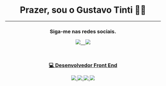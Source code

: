 <h1 align='center'>
  Prazer, sou o Gustavo Tinti 👨‍💻
</h1>

---

<h3 align='center'>
  Siga-me nas redes sociais.
</h3>

<p align='center'>
  <a href="https://www.linkedin.com/in/luiz-gustavo-tinti-668894205/">
  <img src="https://img.shields.io/badge/LinkedIn-0077B5?style=for-the-badge&logo=linkedin&logoColor=white">
  &nbsp;&nbsp;
   <a href="https://instagram.com/tintiluiz">
    <img src="https://img.shields.io/badge/instagram-%23E4405F.svg?&style=for-the-badge&logo=instagram&logoColor=white" /> 
</p><br>

<h3 align='center'>
  💻 Desenvolvedor Front End
</h3>

<p align='center'>
  <img src="https://img.shields.io/badge/HTML5-E34F26?style=for-the-badge&logo=html5&logoColor=white">
  <img src="https://img.shields.io/badge/CSS3-1572B6?style=for-the-badge&logo=css3&logoColor=white">
  <img src="https://img.shields.io/badge/Sass-CC6699?style=for-the-badge&logo=sass&logoColor=white">
  <img src="https://img.shields.io/badge/JavaScript-323330?style=for-the-badge&logo=javascript&logoColor=F7DF1E">
</p>
